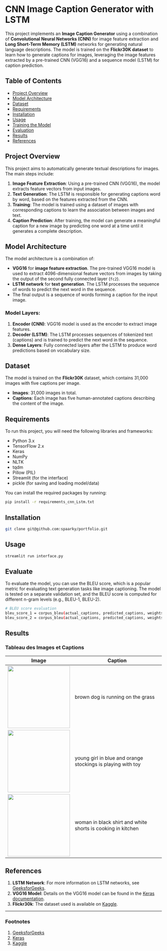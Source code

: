 # CNN Image Caption Generator with LSTM

This project implements an **Image Caption Generator** using a combination of **Convolutional Neural Networks (CNN)** for image feature extraction and **Long Short-Term Memory (LSTM)** networks for generating natural language descriptions. The model is trained on the **Flickr30K dataset** to learn how to generate captions for images, leveraging the image features extracted by a pre-trained CNN (VGG16) and a sequence model (LSTM) for caption prediction.

## Table of Contents

- [Project Overview](#project-overview)
- [Model Architecture](#model-architecture)
- [Dataset](#dataset)
- [Requirements](#requirements)
- [Installation](#installation)
- [Usage](#usage)
- [Training the Model](#training-the-model)
- [Evaluation](#evaluation)
- [Results](#results)
- [References](#references)

## Project Overview

This project aims to automatically generate textual descriptions for images. The main steps include:

1. **Image Feature Extraction**: Using a pre-trained CNN (VGG16), the model extracts feature vectors from input images.
2. **Text Generation**: The LSTM is responsible for generating captions word by word, based on the features extracted from the CNN.
3. **Training**: The model is trained using a dataset of images with corresponding captions to learn the association between images and text.
4. **Caption Prediction**: After training, the model can generate a meaningful caption for a new image by predicting one word at a time until it generates a complete description.

## Model Architecture

The model architecture is a combination of:
- **VGG16** for **image feature extraction**. The pre-trained VGG16 model is used to extract 4096-dimensional feature vectors from images by taking the output of the second fully connected layer (`fc2`).
- **LSTM network** for **text generation**. The LSTM processes the sequence of words to predict the next word in the sequence.
- The final output is a sequence of words forming a caption for the input image.

### Model Layers:
1. **Encoder (CNN)**: VGG16 model is used as the encoder to extract image features.
2. **Decoder (LSTM)**: The LSTM processes sequences of tokenized text (captions) and is trained to predict the next word in the sequence.
3. **Dense Layers**: Fully connected layers after the LSTM to produce word predictions based on vocabulary size.

## Dataset

The model is trained on the **Flickr30K** dataset, which contains 31,000 images with five captions per image.

- **Images**: 31,000 images in total.
- **Captions**: Each image has five human-annotated captions describing the content of the image.

## Requirements

To run this project, you will need the following libraries and frameworks:

- Python 3.x
- TensorFlow 2.x
- Keras
- NumPy
- NLTK
- tqdm
- Pillow (PIL)
- Streamlit (for the interface)
- pickle (for saving and loading model/data)

You can install the required packages by running:

```bash
pip install -r requirements_cnn_Lstm.txt
```
## Installation

```bash
git clone git@github.com:spaarky/portfolio.git
```

## Usage
```bash
streamlit run interface.py
```
## Evaluate

To evaluate the model, you can use the BLEU score, which is a popular metric for evaluating text generation tasks like image captioning. The model is tested on a separate validation set, and the BLEU score is computed for different n-gram levels (e.g., BLEU-1, BLEU-2).

```bash
# BLEU score evaluation
bleu_score_1 = corpus_bleu(actual_captions, predicted_captions, weights=(1.0, 0, 0, 0))
bleu_score_2 = corpus_bleu(actual_captions, predicted_captions, weights=(0.5, 0.5, 0, 0))
```

## Results

### Tableau des Images et Captions

| Image | Caption |
|-------|---------|
| <img src="https://previews.123rf.com/images/tdietrich/tdietrich1309/tdietrich130900038/22119976-chien-qui-court-dans-un-pr%C3%A9.jpg" width="200"/> | brown dog is running on the grass |
| <img src="https://previews.123rf.com/images/oksun70/oksun701206/oksun70120600120/14105349-enfant-qui-joue-des-blocs-de-jouet-isol%C3%A9-sur-fond-blanc.jpg" width="200"/> | young girl in blue and orange stockings is playing with toy|
| <img src="https://img.freepik.com/photos-gratuite/homme-cuisine-homme-afro-americain-sejournant-dans-cuisine-homme-t-shirt-noir_1157-48443.jpg" width="200"/> | woman in black shirt and white shorts is cooking in kitchen |


## References

1. **LSTM Network**: For more information on LSTM networks, see [GeeksforGeeks](#LSTM-Network).
2. **VGG16 Model**: Details on the VGG16 model can be found in the [Keras documentation](#VGG16-Model).
3. **Flickr30k**: The dataset used is available on [Kaggle](#Flickr30k).

---

### Footnotes

1. <a name="LSTM-Network"></a> [GeeksforGeeks](https://www.geeksforgeeks.org/deep-learning-introduction-to-long-short-term-memory/)
2. <a name="VGG16-Model"></a> [Keras](https://keras.io/api/applications/vgg/)
3. <a name="Flickr30k"></a> [Kaggle](https://www.kaggle.com/datasets/eeshawn/flickr30k)

